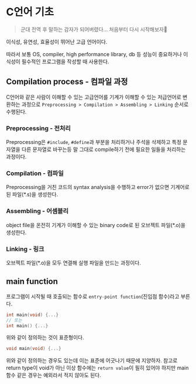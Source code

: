 # C언어 기초

> 군대 전역 후 말하는 감자가 되어버렸다...
> 처음부터 다시 시작해보자🥲

이식성, 유연성, 효율성이 뛰어난 고급 언어이다.

따라서 보통 OS, compiler, high performance library, db 등 성능이 중요하거나 이식성이 필수적인 프로그램을 작성할 때 사용한다.

## Compilation process - 컴파일 과정

C언어와 같은 사람이 이해할 수 있는 고급언어를 기계가 이해할 수 있는 저급언어로 변환하는 과정으로 `Preprocessing > Compilation > Assembling > Linking` 순서로 수행된다.

### Preprocessing - 전처리

Preprocessing은 `#include`, `#define`과 부분을 처리하거나 주석을 삭제하고 특정 문자열을 다른 문자열로 바꾸는등 말 그대로 compile하기 전에 필요한 일들을 처리하는 과정이다.

### Compilation - 컴파일

Preprocessing을 거친 코드의 syntax analysis을 수행하고 error가 없으면 기계어로된 파일(*.s)을 생성한다.

### Assembling - 어셈블리

object file을 온전히 기계가 이해할 수 있는 binary code로 된 오브젝트 파일(*.o)을 생성한다.

### Linking - 링크

오브젝트 파일(*.o)을 모두 연결해 실행 파일을 만드는 과정이다.

## main function

프로그램이 시작될 때 호출되는 함수로 `entry-point function`(진입점 함수)라고 부른다.

``` c
int main(void) {...}
// 또는
int main() {...}
```

위와 같이 정의하는 것이 표준형이다.

``` c
void main(void) {...}
```

위와 같이 정의하는 경우도 있는데 이는 표준에 어긋나기 때문에 지양하자.
참고로 return type이 void가 아닌 이상 함수에는 `return value`이 필히 있어야 하지만 main 함수 같은 경우는 예외라서 적지 않아도 된다.